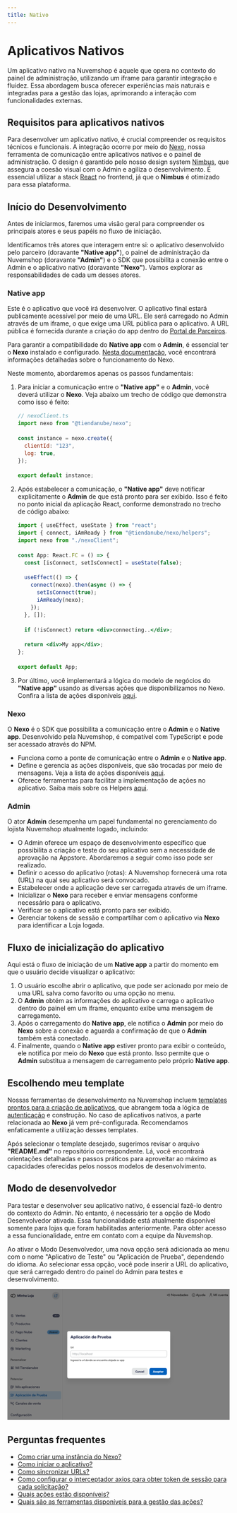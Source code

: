 ```yaml
---
title: Nativo
---
```


# Aplicativos Nativos

Um aplicativo nativo na Nuvemshop é aquele que opera no contexto do painel de administração, utilizando um iframe para garantir integração e fluidez. Essa abordagem busca oferecer experiências mais naturais e integradas para a gestão das lojas, aprimorando a interação com funcionalidades externas.

## Requisitos para aplicativos nativos

Para desenvolver um aplicativo nativo, é crucial compreender os requisitos técnicos e funcionais. A integração ocorre por meio do [Nexo](../developer-tools//nexo.md), nossa ferramenta de comunicação entre aplicativos nativos e o painel de administração. O design é garantido pelo nosso design system [Nimbus](../developer-tools/nimbus.md), que assegura a coesão visual com o Admin e agiliza o desenvolvimento. É essencial utilizar a stack [React](https://react.dev) no frontend, já que o **Nimbus** é otimizado para essa plataforma.

## Início do Desenvolvimento

Antes de iniciarmos, faremos uma visão geral para compreender os principais atores e seus papéis no fluxo de iniciação.

Identificamos três atores que interagem entre si: o aplicativo desenvolvido pelo parceiro (doravante **"Native app"**), o painel de administração da Nuvemshop (doravante **"Admin"**) e o SDK que possibilita a conexão entre o Admin e o aplicativo nativo (doravante **"Nexo"**). Vamos explorar as responsabilidades de cada um desses atores.

### Native app

Este é o aplicativo que você irá desenvolver. O aplicativo final estará publicamente acessível por meio de uma URL. Ele será carregado no Admin através de um iframe, o que exige uma URL pública para o aplicativo. A URL pública é fornecida durante a criação do app dentro do [Portal de Parceiros](https://partners.nuvemshop.com.br).

Para garantir a compatibilidade do **Native app** com o **Admin**, é essencial ter o **Nexo** instalado e configurado. [Nesta documentação](../developer-tools//nexo.md), você encontrará informações detalhadas sobre o funcionamento do Nexo.

Neste momento, abordaremos apenas os passos fundamentais:

1.  Para iniciar a comunicação entre o **"Native app"** e o **Admin**, você deverá utilizar o **Nexo**. Veja abaixo um trecho de código que demonstra como isso é feito:

    ```jsx
    // nexoClient.ts
    import nexo from "@tiendanube/nexo";

    const instance = nexo.create({
      clientId: "123",
      log: true,
    });

    export default instance;
    ```

2.  Após estabelecer a comunicação, o **"Native app"** deve notificar explicitamente o **Admin** de que está pronto para ser exibido. Isso é feito no ponto inicial da aplicação React, conforme demonstrado no trecho de código abaixo:

    ```jsx
    import { useEffect, useState } from "react";
    import { connect, iAmReady } from "@tiendanube/nexo/helpers";
    import nexo from "./nexoClient";

    const App: React.FC = () => {
      const [isConnect, setIsConnect] = useState(false);

      useEffect(() => {
        connect(nexo).then(async () => {
          setIsConnect(true);
          iAmReady(nexo);
        });
      }, []);

      if (!isConnect) return <div>connecting..</div>;

      return <div>My app</div>;
    };

    export default App;
    ```

3.  Por último, você implementará a lógica do modelo de negócios do **"Native app"** usando as diversas ações que disponibilizamos no Nexo. Confira a lista de ações disponíveis [aqui](../developer-tools/nexo.md#actions).

### Nexo

O **Nexo** é o SDK que possibilita a comunicação entre o **Admin** e o **Native app**. Desenvolvido pela Nuvemshop, é compatível com TypeScript e pode ser acessado através do NPM.

- Funciona como a ponte de comunicação entre o **Admin** e o **Native app**.
- Define e gerencia as ações disponíveis, que são trocadas por meio de mensagens. Veja a lista de ações disponíveis [aqui](../developer-tools/nexo.md#actions).
- Oferece ferramentas para facilitar a implementação de ações no aplicativo. Saiba mais sobre os Helpers [aqui](../developer-tools/nexo.md#helpers).

### Admin

O ator **Admin** desempenha um papel fundamental no gerenciamento do lojista Nuvemshop atualmente logado, incluindo:

- O Admin oferece um espaço de desenvolvimento específico que possibilita a criação e teste do seu aplicativo sem a necessidade de aprovação na Appstore. Abordaremos a seguir como isso pode ser realizado.
- Definir o acesso do aplicativo (rotas): A Nuvemshop fornecerá uma rota (URL) na qual seu aplicativo será convocado.
- Estabelecer onde a aplicação deve ser carregada através de um iframe.
- Inicializar o **Nexo** para receber e enviar mensagens conforme necessário para o aplicativo.
- Verificar se o aplicativo está pronto para ser exibido.
- Gerenciar tokens de sessão e compartilhar com o aplicativo via **Nexo** para identificar a Loja logada.

## Fluxo de inicialização do aplicativo

Aqui está o fluxo de iniciação de um **Native app** a partir do momento em que o usuário decide visualizar o aplicativo:

1. O usuário escolhe abrir o aplicativo, que pode ser acionado por meio de uma URL salva como favorito ou uma opção no menu.
2. O **Admin** obtém as informações do aplicativo e carrega o aplicativo dentro do painel em um iframe, enquanto exibe uma mensagem de carregamento.
3. Após o carregamento do **Native app**, ele notifica o **Admin** por meio do **Nexo** sobre a conexão e aguarda a confirmação de que o **Admin** também está conectado.
4. Finalmente, quando o **Native app** estiver pronto para exibir o conteúdo, ele notifica por meio do **Nexo** que está pronto. Isso permite que o **Admin** substitua a mensagem de carregamento pelo próprio **Native app**.

## Escolhendo meu template

Nossas ferramentas de desenvolvimento na Nuvemshop incluem [templates prontos para a criação de aplicativos](../developer-tools/templates#tipos-de-template), que abrangem toda a lógica de [autenticação](../applications/overview#autenticando-seu-aplicativo) e construção. No caso de aplicativos nativos, a parte relacionada ao **Nexo** já vem pré-configurada. Recomendamos enfaticamente a utilização desses templates.

Após selecionar o template desejado, sugerimos revisar o arquivo **"README.md"** no repositório correspondente. Lá, você encontrará orientações detalhadas e passos práticos para aproveitar ao máximo as capacidades oferecidas pelos nossos modelos de desenvolvimento.

## Modo de desenvolvedor

Para testar e desenvolver seu aplicativo nativo, é essencial fazê-lo dentro do contexto do Admin. No entanto, é necessário ter a opção de Modo Desenvolvedor ativada. Essa funcionalidade está atualmente disponível somente para lojas que foram habilitadas anteriormente. Para obter acesso a essa funcionalidade, entre em contato com a equipe da Nuvemshop.

Ao ativar o Modo Desenvolvedor, uma nova opção será adicionada ao menu com o nome "Aplicativo de Teste" ou "Aplicación de Prueba", dependendo do idioma. Ao selecionar essa opção, você pode inserir a URL do aplicativo, que será carregado dentro do painel do Admin para testes e desenvolvimento.

![Dev mode](../assets/dev-mode.png "Dev mode")

## Perguntas frequentes

- [Como criar uma instância do Nexo?](../developer-tools/nexo#create-a-nexo-instance)
- [Como iniciar o aplicativo?](../developer-tools/nexo#check-if-the-app-is-connected)
- [Como sincronizar URLs?](../developer-tools/nexo#enable-route-synchronization)
- [Como configurar o interceptador axios para obter token de sessão para cada solicitação?](../developer-tools/nexo#get-session-token)
- [Quais ações estão disponíveis?](../developer-tools/nexo#actions)
- [Quais são as ferramentas disponíveis para a gestão das ações?](../developer-tools/nexo#helpers)
